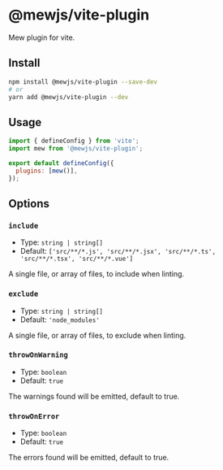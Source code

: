 # @mewjs/vite-plugin

Mew plugin for vite.

## Install

```sh
npm install @mewjs/vite-plugin --save-dev
# or
yarn add @mewjs/vite-plugin --dev
```

## Usage

```js
import { defineConfig } from 'vite';
import mew from '@mewjs/vite-plugin';

export default defineConfig({
  plugins: [mew()],
});
```

## Options

### `include`

- Type: `string | string[]`
- Default: `['src/**/*.js', 'src/**/*.jsx', 'src/**/*.ts', 'src/**/*.tsx', 'src/**/*.vue']`

A single file, or array of files, to include when linting.

### `exclude`

- Type: `string | string[]`
- Default: `'node_modules'`

A single file, or array of files, to exclude when linting.

### `throwOnWarning`

- Type: `boolean`
- Default: `true`

The warnings found will be emitted, default to true.

### `throwOnError`

- Type: `boolean`
- Default: `true`

The errors found will be emitted, default to true.
